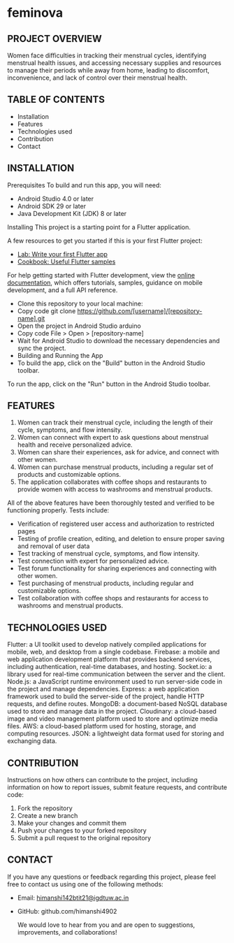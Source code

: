 # feminova

## PROJECT OVERVIEW
Women face difficulties in tracking their menstrual cycles, identifying menstrual health issues, and accessing necessary supplies and resources to manage their periods while away from home, leading to discomfort, inconvenience, and lack of control over their menstrual health.

## TABLE OF CONTENTS
- Installation
- Features
- Technologies used
- Contribution
- Contact

## INSTALLATION
Prerequisites
To build and run this app, you will need:
- Android Studio 4.0 or later
- Android SDK 29 or later
- Java Development Kit (JDK) 8 or later

Installing
This project is a starting point for a Flutter application.

A few resources to get you started if this is your first Flutter project:

- [Lab: Write your first Flutter app](https://docs.flutter.dev/get-started/codelab)
- [Cookbook: Useful Flutter samples](https://docs.flutter.dev/cookbook)

For help getting started with Flutter development, view the
[online documentation](https://docs.flutter.dev/), which offers tutorials,
samples, guidance on mobile development, and a full API reference.
- Clone this repository to your local machine:
- Copy code
git clone https://github.com/[username]/[repository-name].git
- Open the project in Android Studio arduino
- Copy code  File > Open > [repository-name]
- Wait for Android Studio to download the necessary dependencies and sync the project.
- Building and Running the App
- To build the app, click on the "Build" button in the Android Studio toolbar.

To run the app, click on the "Run" button in the Android Studio toolbar.


## FEATURES
1. Women can track their menstrual cycle, including the length of their cycle, symptoms, and flow intensity.
2. Women can connect with expert to ask questions about menstrual health and receive personalized advice.
3. Women can share their experiences, ask for advice, and connect with other women.
4. Women can purchase menstrual products, including a regular set of products and customizable options.
5. The application collaborates with coffee shops and restaurants to provide women with access to washrooms and menstrual products.


All of the above features have been thoroughly tested and verified to be functioning properly. Tests include:
- Verification of registered user access and authorization to restricted pages
- Testing of profile creation, editing, and deletion to ensure proper saving and removal of user data
- Test tracking of menstrual cycle, symptoms, and flow intensity.
- Test connection with expert for personalized advice.
- Test forum functionality for sharing experiences and connecting with other women.
- Test purchasing of menstrual products, including regular and customizable options.
- Test collaboration with coffee shops and restaurants for access to washrooms and menstrual products.

## TECHNOLOGIES USED
Flutter: a UI toolkit used to develop natively compiled applications for mobile, web, and desktop from a single codebase.
Firebase: a mobile and web application development platform that provides backend services, including authentication, real-time databases, and hosting.
Socket.io: a library used for real-time communication between the server and the client.
Node.js: a JavaScript runtime environment used to run server-side code in the project and manage dependencies.
Express: a web application framework used to build the server-side of the project, handle HTTP requests, and define routes.
MongoDB: a document-based NoSQL database used to store and manage data in the project.
Cloudinary: a cloud-based image and video management platform used to store and optimize media files.
AWS: a cloud-based platform used for hosting, storage, and computing resources.
JSON: a lightweight data format used for storing and exchanging data.

## CONTRIBUTION

Instructions on how others can contribute to the project, including information on how to report issues, submit feature requests, and contribute code:
1. Fork the repository
2. Create a new branch
3. Make your changes and commit them
4. Push your changes to your forked repository
5. Submit a pull request to the original repository

## CONTACT
If you have any questions or feedback regarding this project, please feel free to contact us using one of the following methods:
- Email: himanshi142btit21@igdtuw.ac.in
- GitHub: github.com/himanshi4902

  We would love to hear from you and are open to suggestions, improvements, and collaborations!
